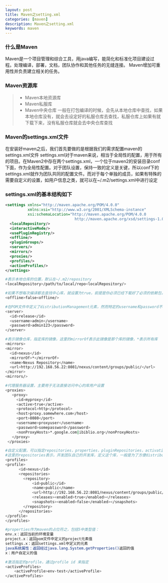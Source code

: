 ```yaml
---
layout: post
title: Maven之setting.xml
categories: [maven]
description: Maven之setting.xml
keywords: maven
---
```

### 什么是Maven
Maven是一个项目管理和综合工具，用java编写，能简化和标准化项目建设过程。处理编译，部署，文档，团队协作和其他任务的无缝连接。 Maven增加可重用性并负责建立相关的任务。
<!--more-->
### Maven资源库
> * Maven本地资源库
> * Maven私服库
> * Maven中央仓库
一般在打包编译的时候，会先从本地仓库中查找，如果本地仓库没有，就会去设定好的私服仓库去查找，私服仓库上如果有就下载下来，没有私服仓库就会去中央仓库查找

### Maven的settings.xml文件
在安装好maven之后，我们首先要做的是根据我们的需求配置maven的settings.xml文件
settings.xml对于maven来说，相当于全局性的配置，用于所有的项目。在Maven2中存在两个settings.xml，一个位于maven2的安装目录conf下面，作为全局性配置。对于团队设置，保持一致的定义是关键，所以conf下的settings.xml就作为团队共同的配置文件。而对于每个单独的成员，如果有特殊的需要自定义的设置，如用户信息之类，就可以在~/.m2/settings.xml中进行设定

### settings.xml的基本结构如下
```xml
<settings xmlns="http://maven.apache.org/POM/4.0.0"  
          xmlns:xsi="http://www.w3.org/2001/XMLSchema-instance"  
          xsi:schemaLocation="http://maven.apache.org/POM/4.0.0  
                               http://maven.apache.org/xsd/settings-1.0.0.xsd">  
  <localRepository/>  
  <interactiveMode/>  
  <usePluginRegistry/>  
  <offline/>  
  <pluginGroups/>  
  <servers/>  
  <mirrors/>  
  <proxies/>  
  <profiles/>  
  <activeProfiles/>  
</settings>
```
```bash
#表示本地仓库的位置，默认在~/.m2/repository
<localRepository>/path/to/local/repo<localRepository/>
```
```bash
#如果不想每次编译都去查找中心库，就设置为true，前提是你必须已经下载好了必须的依赖包，默认是false
<offline>false<offline/>
```
```bash
#在POM文件中定义了distributionManagement元素，然而特定的username和password不能用于pom.xml，所以通过此配置来保存server信息，这里的id必须和后面repository中定义的id一致，主要是用来部署到nexus私服
<server>
  <id>release</id>
  <username>admin</username>
  <password>admin123</password>
</server>
```
```bash
#表示镜像仓库，指定库的镜像，这里的mirrorOf表示此镜像是那个库的镜像，*表示所有库
<mirrors>
<mirror>
  <id>nexus</id>
  <mirrorOf>*</mirrorOf>
  <name>Nexus Repository</name>
  <url>http://192.168.56.22:8081/nexus/content/groups/public/</url>
</mirror>
<mirrors/>
```
```bash
#代理服务器设置，主要用于无法直接访问中心的库用户设置
<proxies>  
   <proxy>  
     <id>myproxy</id>  
     <active>true</active>  
     <protocol>http</protocol>  
     <host>proxy.somewhere.com</host>  
     <port>8080</port>  
     <username>proxyuser</username>  
     <password>somepassword</password>  
     <nonProxyHosts>*.google.com|ibiblio.org</nonProxyHosts>  
   </proxy>  
 </proxies>
```
```bash
#自定义配置，可以指定repositories，properties，pluginRepositories，activation等元素
#这里的repositories表示，开发团队自己的开发库，定义这个库，一般是为了方便distributionManagement发布
<profiles>
<profile>
      <id>nexus</id>
      <repositories>
        <repository>
            <id>public</id>
            <name>public</name>
            <url>http://192.168.56.22:8081/nexus/content/groups/public/</url>
            <releases><enabled>true</enabled></releases>
            <snapshots><enabled>false</enabled></snapshots>
        </repository>
      </repositories>
</profile>
</profiles>
```
```bash
#properties作为maven的占位符之，包括5中类型值：
env.x：返回当前的环境变量
project.x：返回pom文件中定义的project元素值
settings.x：返回settings.xml中定义的元素
java系统属性：返回经过java.lang.System.getProperties()返回的值
x：用户自定义的值
```
```bash
#激活指定的profile，通过profile id 来指定
<activeProfiles>  
    <activeProfile>env-test</activeProfile>
</activeProfiles>
```
